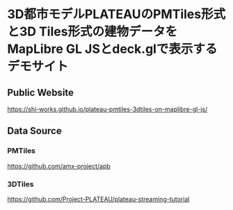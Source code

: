 # 3D都市モデルPLATEAUのPMTiles形式と3D Tiles形式の建物データをMapLibre GL JSとdeck.glで表示するデモサイト
## Public Website
https://shi-works.github.io/plateau-pmtiles-3dtiles-on-maplibre-gl-js/

## Data Source
### PMTiles
https://github.com/amx-project/apb

### 3DTiles
https://github.com/Project-PLATEAU/plateau-streaming-tutorial
